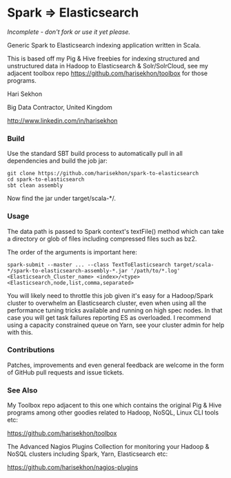 Spark => Elasticsearch
================================

*Incomplete - don't fork or use it yet please.*

Generic Spark to Elasticsearch indexing application written in Scala.

This is based off my Pig & Hive freebies for indexing structured and unstructured data in Hadoop to Elasticsearch & Solr/SolrCloud, see my adjacent toolbox repo https://github.com/harisekhon/toolbox for those programs.

Hari Sekhon

Big Data Contractor, United Kingdom

http://www.linkedin.com/in/harisekhon

### Build ###

Use the standard SBT build process to automatically pull in all dependencies and build the job jar:

```
git clone https://github.com/harisekhon/spark-to-elasticsearch
cd spark-to-elasticsearch
sbt clean assembly
```
Now find the jar under target/scala-*/.

### Usage ###

The data path is passed to Spark context's textFile() method which can take a directory or glob of files including compressed files such as bz2.

The order of the arguments is important here:
```
spark-submit --master ... --class TextToElasticsearch target/scala-*/spark-to-elasticsearch-assembly-*.jar '/path/to/*.log' <Elasticsearch_Cluster_name> <index>/<type> <Elasticsearch,node,list,comma,separated>
```

You will likely need to throttle this job given it's easy for a Hadoop/Spark cluster to overwhelm an Elasticsearch cluster, even when using all the performance tuning tricks available and running on high spec nodes. In that case you will get task failures reporting ES as overloaded. I recommend using a capacity constrained queue on Yarn, see your cluster admin for help with this.

### Contributions ###

Patches, improvements and even general feedback are welcome in the form of GitHub pull requests and issue tickets.

### See Also ###

My Toolbox repo adjacent to this one which contains the original Pig & Hive programs among other goodies related to Hadoop, NoSQL, Linux CLI tools etc:

https://github.com/harisekhon/toolbox

The Advanced Nagios Plugins Collection for monitoring your Hadoop & NoSQL clusters including Spark, Yarn, Elasticsearch etc:

https://github.com/harisekhon/nagios-plugins
